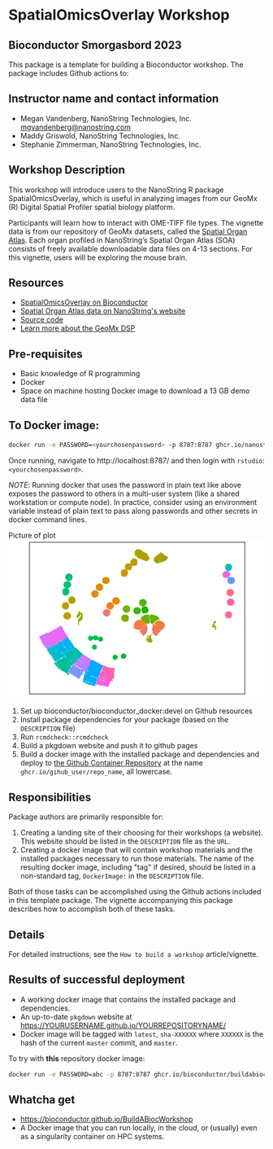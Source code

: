 # SpatialOmicsOverlay Workshop
## Bioconductor Smorgasbord 2023

This package is a template for building a Bioconductor workshop. The package
includes Github actions to:

## Instructor name and contact information
* Megan Vandenberg, NanoString Technologies, Inc. <mgvandenberg@nanostring.com>
* Maddy Griswold, NanoString Technologies, Inc.
* Stephanie Zimmerman, NanoString Technologies, Inc.

## Workshop Description
 This workshop will introduce users to the NanoString R package SpatialOmicsOverlay, which is useful in analyzing images from our GeoMx (R) Digital Spatial Profiler spatial biology platform.

 Participants will learn how to interact with OME-TIFF file types. The vignette data is from our repository of GeoMx datasets, called the [Spatial Organ Atlas](https://nanostring.com/products/geomx-digital-spatial-profiler/spatial-organ-atlas/). Each organ profiled in NanoString’s Spatial Organ Atlas (SOA) consists of freely available downloadable data files on 4-13 sections. For this vignette, users will be exploring the mouse brain.


## Resources
* [SpatialOmicsOverlay on Bioconductor](https://bioconductor.org/packages/release/bioc/html/SpatialOmicsOverlay.html)
* [Spatial Organ Atlas data on NanoString's website](https://nanostring.com/products/geomx-digital-spatial-profiler/spatial-organ-atlas/)
* [Source code](https://github.com/Nanostring-Biostats/SOOBiocWorkshop)
* [Learn more about the GeoMx DSP](https://nanostring.com/products/geomx-digital-spatial-profiler/geomx-dsp-overview/)



## Pre-requisites
* Basic knowledge of R programming
* Docker
* Space on machine hosting Docker image to download a 13 GB demo data file


## To Docker image:

```sh
docker run -e PASSWORD=<yourchosenpassword> -p 8787:8787 ghcr.io/nanostring-biostats/soobiocworkshop
```
Once running, navigate to http://localhost:8787/ and then login with `rstudio`:`<yourchosenpassword>`. 


*NOTE*: Running docker that uses the password in plain text like above exposes the password to others 
in a multi-user system (like a shared workstation or compute node). In practice, consider using an environment 
variable instead of plain text to pass along passwords and other secrets in docker command lines. 


Picture of plot
![image](images/plotSpatialOverlay1.png)

1. Set up bioconductor/bioconductor_docker:devel on Github resources
2. Install package dependencies for your package (based on the `DESCRIPTION` file)
3. Run `rcmdcheck::rcmdcheck`
4. Build a pkgdown website and push it to github pages
5. Build a docker image with the installed package and dependencies and deploy to [the Github Container Repository](https://docs.github.com/en/packages/working-with-a-github-packages-registry/working-with-the-container-registry#pulling-container-images) at the name `ghcr.io/gihub_user/repo_name`, all lowercase. 

## Responsibilities

Package authors are primarily responsible for:

1. Creating a landing site of their choosing for their workshops (a website). This website should be listed in the `DESCRIPTION` file as the `URL`.
2. Creating a docker image that will contain workshop materials and the installed packages necessary to run those materials. The name of the resulting docker image, including "tag" if desired, should be listed in a non-standard tag, `DockerImage:` in the `DESCRIPTION` file. 

Both of those tasks can be accomplished using the Github actions included in this template package. The vignette accompanying this package describes how to accomplish both of these tasks.

## Details

For detailed instructions, see the `How to build a workshop` article/vignette.

## Results of successful deployment

- A working docker image that contains the installed package and dependencies.
- An up-to-date `pkgdown` website at https://YOURUSERNAME.github.io/YOURREPOSITORYNAME/
- Docker image will be tagged with `latest`, `sha-XXXXXX` where `XXXXXX` is the hash of the current `master` commit, and `master`. 



To try with **this** repository docker image:

```sh
docker run -e PASSWORD=abc -p 8787:8787 ghcr.io/bioconductor/buildabiocworkshop
```




## Whatcha get

- https://bioconductor.github.io/BuildABiocWorkshop
- A Docker image that you can run locally, in the cloud, or (usually) even as a singularity container on HPC systems. 
